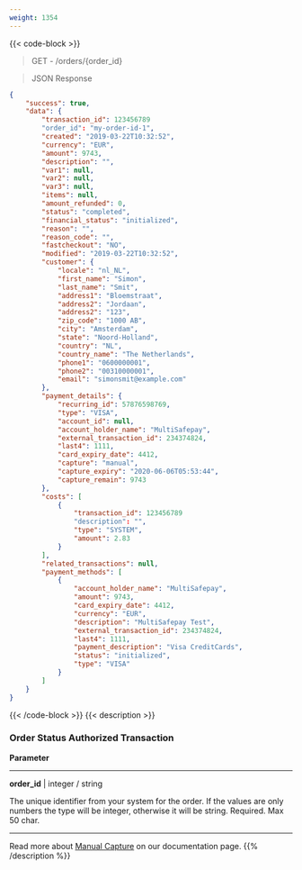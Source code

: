 ```yaml
---
weight: 1354
---
```

{{< code-block >}}

> GET - /orders/{order_id}

> JSON Response

```json
{
    "success": true,
    "data": {
        "transaction_id": 123456789
        "order_id": "my-order-id-1",
        "created": "2019-03-22T10:32:52",
        "currency": "EUR",
        "amount": 9743,
        "description": "",
        "var1": null,
        "var2": null,
        "var3": null,
        "items": null,
        "amount_refunded": 0,
        "status": "completed",
        "financial_status": "initialized",
        "reason": "",
        "reason_code": "",
        "fastcheckout": "NO",
        "modified": "2019-03-22T10:32:52",
        "customer": {
            "locale": "nl_NL",
            "first_name": "Simon",
            "last_name": "Smit",
            "address1": "Bloemstraat",
            "address2": "Jordaan",
            "address2": "123",
            "zip_code": "1000 AB",
            "city": "Amsterdam",
            "state": "Noord-Holland",
            "country": "NL",
            "country_name": "The Netherlands",
            "phone1": "0600000001",
            "phone2": "00310000001",
            "email": "simonsmit@example.com"
        },
        "payment_details": {
            "recurring_id": 57876598769,
            "type": "VISA",
            "account_id": null,
            "account_holder_name": "MultiSafepay",
            "external_transaction_id": 234374824,
            "last4": 1111,
            "card_expiry_date": 4412,
            "capture": "manual",
            "capture_expiry": "2020-06-06T05:53:44",
            "capture_remain": 9743
        },
        "costs": [
            {
                "transaction_id": 123456789
                "description": "",
                "type": "SYSTEM",
                "amount": 2.83
            }
        ],
        "related_transactions": null,
        "payment_methods": [
            {
                "account_holder_name": "MultiSafepay",
                "amount": 9743,
                "card_expiry_date": 4412,
                "currency": "EUR",
                "description": "MultiSafepay Test",
                "external_transaction_id": 234374824,
                "last4": 1111,
                "payment_description": "Visa CreditCards",
                "status": "initialized",
                "type": "VISA"
            }
        ]
    }
}
```
{{< /code-block >}}
{{< description >}}
### Order Status Authorized Transaction

**Parameter**

----------------
__order_id__ | integer / string

The unique identifier from your system for the order. If the values are only numbers the type will be integer, otherwise it will be string. Required. Max 50 char.

----------------

Read more about [Manual Capture](/tools/manual-capture) on our documentation page.
{{% /description %}}